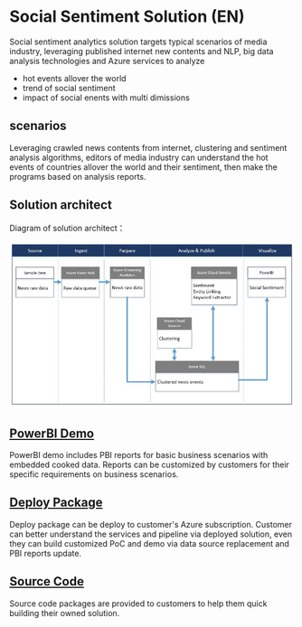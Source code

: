 # Social Sentiment Solution (EN)
Social sentiment analytics solution targets typical scenarios of media industry, leveraging published internet new contents and NLP, big data analysis technologies and Azure services to analyze 
* hot events allover the world
* trend of social sentiment
* impact of social enents with multi dimissions

## scenarios
Leveraging crawled news contents from internet, clustering and sentiment analysis algorithms, editors of media industry can understand the hot events of countries allover the world and their sentiment, then make the programs based on analysis reports.

## Solution architect
Diagram of solution architect：

![Solution Diagram](./Pictures/SocialSentimentEN.JPG)

## [PowerBI Demo](./PBI%20Demo)
PowerBI demo includes PBI reports for basic business scenarios with embedded cooked data. Reports can be customized by customers for their specific requirements on business scenarios.

## [Deploy Package](./DeployPkg)
Deploy package can be deploy to customer's Azure subscription. Customer can better understand the services and pipeline via deployed solution, even they can build customized PoC and demo via data source replacement and PBI reports update.

## [Source Code](./src)
Source code packages are provided to customers to help them quick building their owned solution.
